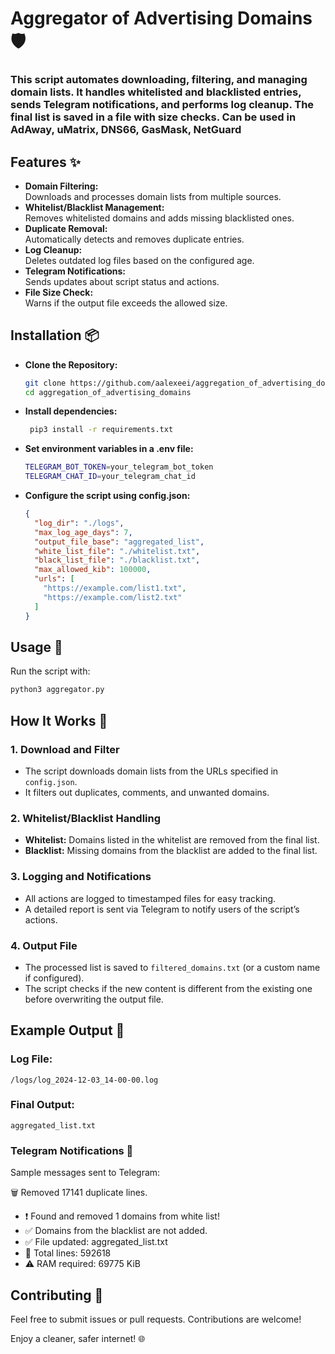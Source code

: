 # Aggregator of Advertising Domains 🛡️  
### This script automates downloading, filtering, and managing domain lists. It handles whitelisted and blacklisted entries, sends Telegram notifications, and performs log cleanup. The final list is saved in a file with size checks. Сan be used in AdAway, uMatrix, DNS66, GasMask, NetGuard

## Features ✨  
- **Domain Filtering:**  
  Downloads and processes domain lists from multiple sources.  
- **Whitelist/Blacklist Management:**  
  Removes whitelisted domains and adds missing blacklisted ones.  
- **Duplicate Removal:**  
  Automatically detects and removes duplicate entries.  
- **Log Cleanup:**  
  Deletes outdated log files based on the configured age.  
- **Telegram Notifications:**  
  Sends updates about script status and actions.  
- **File Size Check:**  
  Warns if the output file exceeds the allowed size.  

## Installation 📦  
- **Clone the Repository:**  
  ```bash  
  git clone https://github.com/aalexeei/aggregation_of_advertising_domains.git 
  cd aggregation_of_advertising_domains  
  
- **Install dependencies:**
  ```bash 
   pip3 install -r requirements.txt
  ```
  
- **Set environment variables in a .env file:**
  ```bash 
  TELEGRAM_BOT_TOKEN=your_telegram_bot_token
  TELEGRAM_CHAT_ID=your_telegram_chat_id
  ```
- **Configure the script using config.json:**

  ```json 
  {
    "log_dir": "./logs",
    "max_log_age_days": 7,
    "output_file_base": "aggregated_list",
    "white_list_file": "./whitelist.txt",
    "black_list_file": "./blacklist.txt",
    "max_allowed_kib": 100000,
    "urls": [
      "https://example.com/list1.txt",
      "https://example.com/list2.txt"
    ]
  }
  ```
## Usage 🚀
Run the script with:
  ```bash 
  python3 aggregator.py
  ```
## How It Works 🔧

### 1. **Download and Filter**
- The script downloads domain lists from the URLs specified in `config.json`.
- It filters out duplicates, comments, and unwanted domains.

### 2. **Whitelist/Blacklist Handling**
- **Whitelist:** Domains listed in the whitelist are removed from the final list.
- **Blacklist:** Missing domains from the blacklist are added to the final list.

### 3. **Logging and Notifications**
- All actions are logged to timestamped files for easy tracking.
- A detailed report is sent via Telegram to notify users of the script’s actions.

### 4. **Output File**
- The processed list is saved to `filtered_domains.txt` (or a custom name if configured).
- The script checks if the new content is different from the existing one before overwriting the output file.

## Example Output 📄

### Log File:
`/logs/log_2024-12-03_14-00-00.log`

### Final Output:
`aggregated_list.txt`

### Telegram Notifications 📢
Sample messages sent to Telegram:

🗑 Removed 17141 duplicate lines.
- ❗ Found and removed 1 domains from white list!
- ✅ Domains from the blacklist are not added.
- ✅ File updated: aggregated_list.txt
- 📄 Total lines: 592618
- ⚠️ RAM required: 69775 KiB

## Contributing 🤝
Feel free to submit issues or pull requests. Contributions are welcome!



Enjoy a cleaner, safer internet! 🌐
